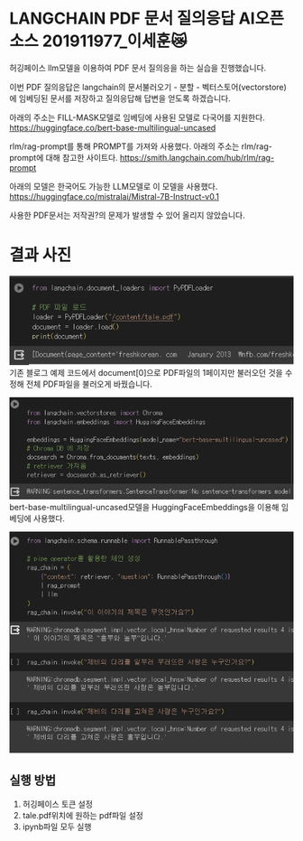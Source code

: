 # LANGCHAIN PDF 문서 질의응답 AI오픈소스 201911977_이세훈😿

허깅페이스 llm모델을 이용하여 PDF 문서 질의응을 하는 실습을 진행했습니다.

이번 PDF 질의응답은 langchain의 문서불러오기 - 분할 - 벡터스토어(vectorstore)에 임베딩된 문서를 저장하고 질의응답해 답변을 얻도록 하겠습니다.

아래의 주소는 FILL-MASK모델로 임베딩에 사용된 모델로 다국어를 지원한다.
https://huggingface.co/bert-base-multilingual-uncased

rlm/rag-prompt를 통해 PROMPT를 가져와 사용했다. 아래의 주소는 rlm/rag-prompt에 대해 참고한 사이트다.
https://smith.langchain.com/hub/rlm/rag-prompt

아래의 모델은 한국어도 가능한 LLM모델로 이 모델을 사용했다.
https://huggingface.co/mistralai/Mistral-7B-Instruct-v0.1

사용한 PDF문서는 저작권?의 문제가 발생할 수 있어 올리지 않았습니다.

# 결과 사진
![ PDF파일 로드 사진 ](assets/1.png)
기존 블로그 예제 코드에서 document[0]으로 PDF파일의 1페이지만 불러오던 것을 
수정해 전체 PDF파일을 불러오게 바꿨습니다.

![ 2가지 체인 사진 ](assets/2.png)
bert-base-multilingual-uncased모델을 HuggingFaceEmbeddings을 이용해 임베딩에 사용했다.

![ 결과 사진 ](assets/3.png)


## 실행 방법
1. 허깅페이스 토큰 설정
2. tale.pdf위치에 원하는 pdf파일 설정
3. ipynb파일 모두 실행
